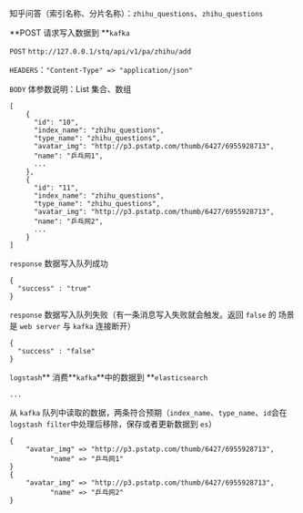 知乎问答（索引名称、分片名称）：`zhihu_questions`、`zhihu_questions`

**POST 请求写入数据到 **`kafka`

`POST` `http://127.0.0.1/stq/api/v1/pa/zhihu/add`

`HEADERS`：`"Content-Type" => "application/json"`

`BODY` 体参数说明：List 集合、数组

```
[
    {
      "id": "10",
      "index_name": "zhihu_questions",
      "type_name": "zhihu_questions",
      "avatar_img": "http://p3.pstatp.com/thumb/6427/6955928713",
      "name": "乒乓网1",
      ...
    },
    {
      "id": "11",
      "index_name": "zhihu_questions",
      "type_name": "zhihu_questions",
      "avatar_img": "http://p3.pstatp.com/thumb/6427/6955928713",
      "name": "乒乓网2",
      ...
    }
]
```

`response` 数据写入队列成功

```
{
  "success" : "true"
}
```

`response` 数据写入队列失败（有一条消息写入失败就会触发。返回 `false` 的 场景是 `web server` 与 `kafka` 连接断开）

```
{
  "success" : "false"
}
```

`logstash`** 消费**`kafka`**中的数据到 **`elasticsearch`

```
...
```

从 `kafka` 队列中读取的数据，两条符合预期（`index_name`、`type_name`、`id`会在`logstash filter`中处理后移除，保存或者更新数据到 `es`）

```
{
    "avatar_img" => "http://p3.pstatp.com/thumb/6427/6955928713",
          "name" => "乒乓网1"
}
{
    "avatar_img" => "http://p3.pstatp.com/thumb/6427/6955928713",
          "name" => "乒乓网2"
}
```



